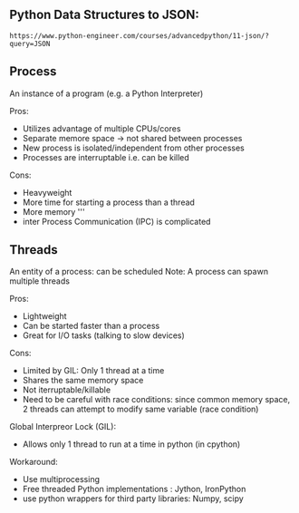 ## Python Data Structures to JSON:
```
https://www.python-engineer.com/courses/advancedpython/11-json/?query=JSON
```


## Process
An instance of a program (e.g. a Python Interpreter)

Pros:
+ Utilizes advantage of multiple CPUs/cores
+ Separate memore space -> not shared between processes
+ New process is isolated/independent from other processes
+ Processes are interruptable i.e. can be killed

Cons:
- Heavyweight
- More time for starting a process than a thread
- More memory '''
- inter Process Communication (IPC) is complicated

## Threads
An entity of a process: can be scheduled
Note: A process can spawn multiple threads

Pros:
+ Lightweight
+ Can be started faster than a process
+ Great for I/O tasks (talking to slow devices)

Cons:
- Limited by GIL: Only 1 thread at a time 
- Shares the same memory space
- Not iterruptable/killable
- Need to be careful with race conditions: since common memory space, 2 threads can attempt to modify same variable (race condition)


Global Interpreor Lock (GIL):
- Allows only 1 thread to run at a time in python (in cpython)

Workaround:
- Use multiprocessing
- Free threaded Python implementations : Jython, IronPython
- use python wrappers for third party libraries: Numpy, scipy




 
